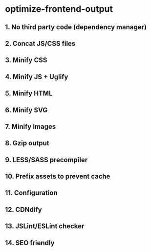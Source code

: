 # optimize-frontend-output

## 1. No third party code (dependency manager)
## 2. Concat JS/CSS files
## 3. Minify CSS
## 4. Minify JS + Uglify
## 5. Minify HTML
## 6. Minify SVG
## 7. Minify Images
##  8. Gzip output
##  9. LESS/SASS precompiler
## 10. Prefix assets to prevent cache
## 11. Configuration
## 12. CDNdify
## 13. JSLint/ESLint checker
## 14. SEO friendly

